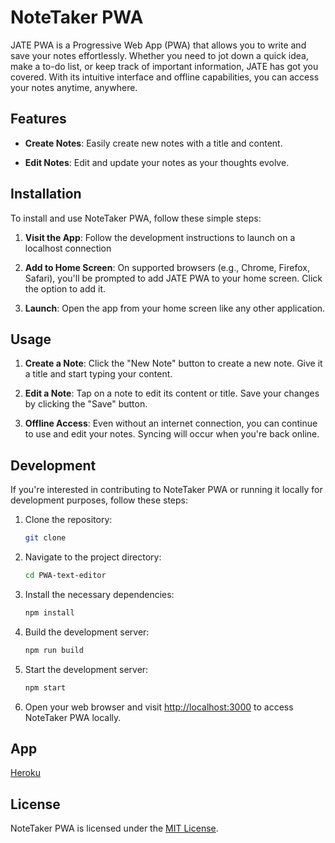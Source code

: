 # NoteTaker PWA

JATE PWA is a Progressive Web App (PWA) that allows you to write and save your notes effortlessly. Whether you need to jot down a quick idea, make a to-do list, or keep track of important information, JATE has got you covered. With its intuitive interface and offline capabilities, you can access your notes anytime, anywhere.

## Features

- **Create Notes**: Easily create new notes with a title and content.

- **Edit Notes**: Edit and update your notes as your thoughts evolve.

## Installation

To install and use NoteTaker PWA, follow these simple steps:

1. **Visit the App**: Follow the development instructions to launch on a localhost connection

2. **Add to Home Screen**: On supported browsers (e.g., Chrome, Firefox, Safari), you'll be prompted to add JATE PWA to your home screen. Click the option to add it.

3. **Launch**: Open the app from your home screen like any other application.

## Usage

1. **Create a Note**: Click the "New Note" button to create a new note. Give it a title and start typing your content.

2. **Edit a Note**: Tap on a note to edit its content or title. Save your changes by clicking the "Save" button.

3. **Offline Access**: Even without an internet connection, you can continue to use and edit your notes. Syncing will occur when you're back online.

## Development

If you're interested in contributing to NoteTaker PWA or running it locally for development purposes, follow these steps:

1. Clone the repository:

   ```bash
   git clone 
   ```

2. Navigate to the project directory:

   ```bash
   cd PWA-text-editor
   ```

3. Install the necessary dependencies:

   ```bash
   npm install
   ```
4. Build the development server:

   ```bash
   npm run build
   ```

4. Start the development server:

   ```bash
   npm start
   ```

5. Open your web browser and visit [http://localhost:3000](http://localhost:3000) to access NoteTaker PWA locally.

## App

[Heroku](https://lit-sea-36345-7f379bce7510.herokuapp.com/)

## License

NoteTaker PWA is licensed under the [MIT License](LICENSE.md).
